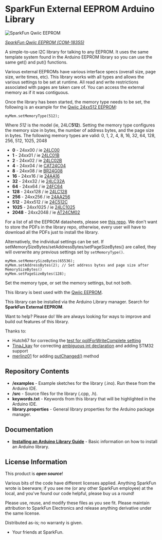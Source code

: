SparkFun External EEPROM Arduino Library
===========================================================

![SparkFun Qwiic EEPROM](https://cdn.sparkfun.com//assets/parts/1/7/7/0/1/18355-SparkFun_Qwiic_EEPROM_Breakout_-_512Kbit-01.jpg)

[*SparkFun Qwiic EEPROM (COM-18355)*](https://www.sparkfun.com/products/18355)

A simple-to-use I2C library for talking to any EEPROM. It uses the same template system found in the Arduino EEPROM library so you can use the same get() and put() functions.

Various external EEPROMs have various interface specs (overall size, page size, write times, etc). This library works with all types and allows the various settings to be set at runtime. All read and write restrictions associated with pages are taken care of. You can access the external memory as if it was contiguous.

Once the library has been started, the memory type needs to be set, the following is an example for the [Qwiic 24xx512 EEPROM](https://www.sparkfun.com/products/18355):

    myMem.setMemoryType(512); 

Where *512* is the model (ie, 24LC**512**). Setting the memory type configures the memory size in bytes, the number of address bytes, and the page size in bytes. The following memory types are valid: 0, 1, 2, 4, 8, 16, 32, 64, 128, 256, 512, 1025, 2048

* **0** - 24xx00 / ie [24LC00](https://github.com/sparkfun/SparkFun_External_EEPROM_Arduino_Library_Docs/blob/main/24LC00%20-%20128.pdf)
* **1** - 24xx01 / ie [24LC01B](https://github.com/sparkfun/SparkFun_External_EEPROM_Arduino_Library_Docs/blob/main/24LC01%20-%201k.pdf)
* **2** - 24xx02 / ie [24LC02B](https://github.com/sparkfun/SparkFun_External_EEPROM_Arduino_Library_Docs/blob/main/24LC02%20-%202k.pdf)
* **4** - 24xx04 / ie [CAT24C04](https://github.com/sparkfun/SparkFun_External_EEPROM_Arduino_Library_Docs/blob/main/24LC04%20-%204k%20Onsemi.PDF)
* **8** - 24xx08 / ie [BR24G08](https://github.com/sparkfun/SparkFun_External_EEPROM_Arduino_Library_Docs/blob/main/24LC08%20-%208k%20Rohm.pdf)
* **16** - 24xx16 / ie [24AA16](https://github.com/sparkfun/SparkFun_External_EEPROM_Arduino_Library_Docs/blob/main/24LC16%20-%2016k.pdf)
* **32** - 24xx32 / ie [24LC32A](https://github.com/sparkfun/SparkFun_External_EEPROM_Arduino_Library_Docs/blob/main/24LC32%20-%2032k.pdf)
* **64** - 24xx64 / ie [24FC64](https://github.com/sparkfun/SparkFun_External_EEPROM_Arduino_Library_Docs/blob/main/24LC64%20-%2064k.pdf)
* **128** - 24xx128 / ie [24LC128](https://github.com/sparkfun/SparkFun_External_EEPROM_Arduino_Library_Docs/blob/main/24LC128-%20128k.pdf)
* **256** - 24xx256 / ie [24AA256](https://github.com/sparkfun/SparkFun_External_EEPROM_Arduino_Library_Docs/blob/main/24LC256%20-%20256k.pdf)
* **512** - 24xx512 / ie [24C512C](https://github.com/sparkfun/SparkFun_External_EEPROM_Arduino_Library_Docs/blob/main/24LC512%20-%20512k.pdf)
* **1025** - 24xx1025 / ie [24LC1025](https://github.com/sparkfun/SparkFun_External_EEPROM_Arduino_Library_Docs/blob/main/24LC1024%20-%201Mbit.pdf)
* **2048** - 24xx2048 / ie [AT24CM02](https://github.com/sparkfun/SparkFun_External_EEPROM_Arduino_Library_Docs/blob/main/24LC2048%20-%202Mbit.pdf)

For a list of all the EEPROM datasheets, please see [this repo](https://github.com/sparkfun/SparkFun_External_EEPROM_Arduino_Library_Docs). We don't want to store the PDFs in the library repo, otherwise, every user will have to download all the PDFs just to install the library.

Alternatively, the individual settings can be set. If setMemorySizeBytes/setAddressBytes/setPageSizeBytes() are called, they will overwrite any previous settings set by `setMemoryType()`.

    myMem.setMemorySizeBytes(65536);
    myMem.setAddressBytes(2); // Set address bytes and page size after MemorySizeBytes()
    myMem.setPageSizeBytes(128);

Set the memory type, or set the memory settings, but not both.

This library is best used with the [Qwiic EEPROM](https://www.sparkfun.com/products/18355).

This library can be installed via the Arduino Library manager. Search for **SparkFun External EEPROM**.

Want to help? Please do! We are always looking for ways to improve and build out features of this library.

Thanks to:

* Hutch67 for correcting the [test for pollForWriteComplete setting](https://github.com/sparkfun/SparkFun_External_EEPROM_Arduino_Library/pull/4/files)
* [TinaJ_kay](https://github.com/TylerBird) for correcting [ambiguous int declaration](https://github.com/sparkfun/SparkFun_External_EEPROM_Arduino_Library/pull/7) and adding STM32 support
* [merlinz01](https://github.com/merlinz01) for adding [putChanged()](https://github.com/sparkfun/SparkFun_External_EEPROM_Arduino_Library/pull/38) method

Repository Contents
-------------------

* **/examples** - Example sketches for the library (.ino). Run these from the Arduino IDE. 
* **/src** - Source files for the library (.cpp, .h).
* **keywords.txt** - Keywords from this library that will be highlighted in the Arduino IDE. 
* **library.properties** - General library properties for the Arduino package manager. 

Documentation
--------------

* **[Installing an Arduino Library Guide](https://learn.sparkfun.com/tutorials/installing-an-arduino-library)** - Basic information on how to install an Arduino library.

License Information
-------------------

This product is _**open source**_! 

Various bits of the code have different licenses applied. Anything SparkFun wrote is beerware; if you see me (or any other SparkFun employee) at the local, and you've found our code helpful, please buy us a round!

Please use, reuse, and modify these files as you see fit. Please maintain attribution to SparkFun Electronics and release anything derivative under the same license.

Distributed as-is; no warranty is given.

- Your friends at SparkFun.
